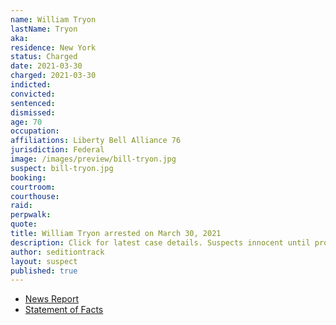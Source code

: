 ```yaml
---
name: William Tryon
lastName: Tryon
aka:
residence: New York
status: Charged
date: 2021-03-30
charged: 2021-03-30
indicted:
convicted:
sentenced:
dismissed:
age: 70
occupation:
affiliations: Liberty Bell Alliance 76
jurisdiction: Federal
image: /images/preview/bill-tryon.jpg
suspect: bill-tryon.jpg
booking:
courtroom:
courthouse:
raid:
perpwalk:
quote:
title: William Tryon arrested on March 30, 2021
description: Click for latest case details. Suspects innocent until proven guilty.
author: seditiontrack
layout: suspect
published: true
---
```


- [News Report](https://www.hudsonvalley360.com/news/national/selkirk-man-charged-in-capitol-riot/article_e447c26e-4459-5968-9249-44b2eaa0e1cf.html)
- [Statement of Facts](https://extremism.gwu.edu/sites/g/files/zaxdzs2191/f/William%20Tryon%20Statement%20of%20Facts.pdf)
